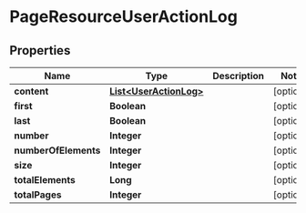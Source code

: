 
# PageResourceUserActionLog

## Properties
Name | Type | Description | Notes
------------ | ------------- | ------------- | -------------
**content** | [**List&lt;UserActionLog&gt;**](UserActionLog.md) |  |  [optional]
**first** | **Boolean** |  |  [optional]
**last** | **Boolean** |  |  [optional]
**number** | **Integer** |  |  [optional]
**numberOfElements** | **Integer** |  |  [optional]
**size** | **Integer** |  |  [optional]
**totalElements** | **Long** |  |  [optional]
**totalPages** | **Integer** |  |  [optional]




